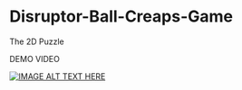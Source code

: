 # Disruptor-Ball-Creaps-Game
The 2D Puzzle

DEMO VIDEO


[![IMAGE ALT TEXT HERE](https://img.youtube.com/vi/007yBqZofzk/0.jpg)](https://www.youtube.com/watch?v=007yBqZofzk)
